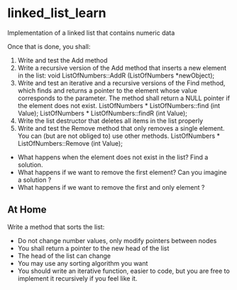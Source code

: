 # linked_list_learn
Implementation of a linked list that contains numeric data

Once that is done, you shall:

1. Write and test the Add method
2. Write a recursive version of the Add method that inserts a new element in the list:
  void ListOfNumbers::AddR (ListOfNumbers *newObject);
3. Write and test an iterative and a recursive versions of the Find method, which finds and returns a pointer to the element whose value corresponds to the parameter. The method shall return a NULL pointer if the element does not exist.
  ListOfNumbers * ListOfNumbers::find (int Value);
  ListOfNumbers * ListOfNumbers::findR (int Value);
4. Write the list destructor that deletes all items in the list properly
5. Write and test the Remove method that only removes a single element. You can (but are not obliged to) use other methods.
  ListOfNumbers * ListOfNumbers::Remove (int Value);
  * What happens when the element does not exist in the list? Find a solution.
  * What happens if we want to remove the first element? Can you imagine a solution ?
  * What happens if we want to remove the first and only element ?

## At Home

Write a method that sorts the list:

* Do not change number values, only modify pointers between nodes
* You shall return a pointer to the new head of the list
* The head of the list can change
* You may use any sorting algorithm you want
* You should write an iterative function, easier to code, but you are free to implement it recursively if you feel like it. 

